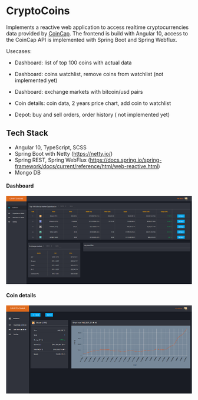 # CryptoCoins

Implements a reactive web application to access realtime cryptocurrencies data provided by [CoinCap](https://coincap.io/).
The frontend is build with Angular 10, access to the CoinCap API is implemented with Spring Boot and Spring Webflux.

Usecases:

- Dashboard: list of top 100 coins with actual data 

- Dashboard: coins watchlist, remove coins from watchlist (not implemented yet)

- Dashboard: exchange markets with bitcoin/usd pairs 

- Coin details: coin data, 2 years price chart, add coin to watchlist

- Depot: buy and sell orders, order history ( not implemented yet)



## Tech Stack

- Angular 10, TypeScript, SCSS
- Spring Boot with Netty (https://netty.io/)
- Spring REST, Spring WebFlux (https://docs.spring.io/spring-framework/docs/current/reference/html/web-reactive.html)
- Mongo DB 

#### Dashboard 

![dashboard](/frontend/screenshots/dashboard.png)

#### Coin details

![coin details](/frontend/screenshots/coin-details.png)


